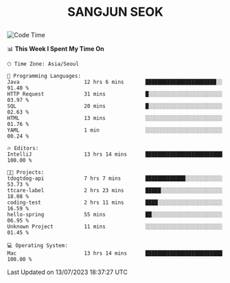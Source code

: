 <h1>
 <p align="center">
   SANGJUN SEOK
 </p>
</h1>

<!--START_SECTION:waka-->
![Code Time](http://img.shields.io/badge/Code%20Time-2%2C680%20hrs%2059%20mins-blue)

📊 **This Week I Spent My Time On** 

```text
🕑︎ Time Zone: Asia/Seoul

💬 Programming Languages: 
Java                     12 hrs 6 mins       ███████████████████████░░   91.40 % 
HTTP Request             31 mins             █░░░░░░░░░░░░░░░░░░░░░░░░   03.97 % 
SQL                      20 mins             █░░░░░░░░░░░░░░░░░░░░░░░░   02.63 % 
HTML                     13 mins             ░░░░░░░░░░░░░░░░░░░░░░░░░   01.76 % 
YAML                     1 min               ░░░░░░░░░░░░░░░░░░░░░░░░░   00.24 % 

🔥 Editors: 
IntelliJ                 13 hrs 14 mins      █████████████████████████   100.00 % 

🐱‍💻 Projects: 
tdogtdog-api             7 hrs 7 mins        █████████████░░░░░░░░░░░░   53.73 % 
ttcare-label             2 hrs 23 mins       █████░░░░░░░░░░░░░░░░░░░░   18.08 % 
coding-test              2 hrs 11 mins       ████░░░░░░░░░░░░░░░░░░░░░   16.59 % 
hello-spring             55 mins             ██░░░░░░░░░░░░░░░░░░░░░░░   06.95 % 
Unknown Project          11 mins             ░░░░░░░░░░░░░░░░░░░░░░░░░   01.45 % 

💻 Operating System: 
Mac                      13 hrs 14 mins      █████████████████████████   100.00 % 
```


 Last Updated on 13/07/2023 18:37:27 UTC
<!--END_SECTION:waka-->
